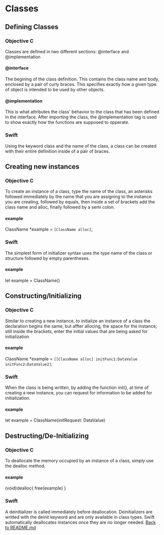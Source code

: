 # Classes

## Defining Classes

### Objective C 

Classes are defined in two different sections: @interface and @implementation

#### @interface
The begining of the class definition. This contains the class name and body, enclosed by a pair of curly braces.
This specifies exactly how a given type of object is intended to be used by other objects.

#### @implementation
This is what attributes the class' behavior to the class that has been defined in the interface. After importing the class, the @implementation tag is used to show exactly how the functions are supposed to opperate.

### Swift
Using the keyword class and the name of the class, a class can be created with their entire definition inside of a pair of braces.

## Creating new instances

### Objective C 
To create an instance of a class, type the name of the class, an asterisks followed immediately by the name that you are assigning to the instance you are creating, followed by equals, then inside a set of brackets add the class name and alloc, finally followed by a semi colon.

#### example
ClassName *example = `[ClassName alloc]`;

### Swift
The simplest form of initializer syntax uses the type name of the class or structure followed by empty parentheses.

#### example
let example = ClassName()

## Constructing/Initializing

### Objective C 
Similar to creating a new instance, to initialize an instance of a class the declaration begins the same, but affter allocing, the space for the instance, still inside the brackets, enter the initial values that are being asked for initialization

#### example
ClassName *example = `[[ClassName alloc] initFunc1:DataValue initFunc2:DataValue2]`;

### Swift
When the class is being written, by adding the function init(), at time of creating a new instance, you can request for information to be added for initialization.

#### example
let example = ClassName(initRequest: DataValue)

## Destructing/De-Initializing

### Objective C 
To deallocate the memory occupied by an instance of a class, simply use the dealloc method.

#### example
(void)dealloc{
  free(example)
}

### Swift
A deinitializer is called immediately before deallocation. Deinitializers are writted with the deinit keyword and are only available in class types. Swift automatically deallocates instances once they are no longer needed.
[Back to README.md](/README.md)
